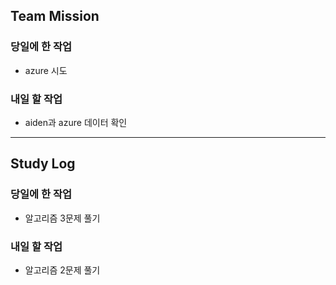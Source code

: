 ## Team Mission

### 당일에 한 작업
- azure 시도

### 내일 할 작업
- aiden과 azure 데이터 확인

--------
## Study Log

### 당일에 한 작업
- 알고리즘 3문제 풀기

### 내일 할 작업
- 알고리즘 2문제 풀기
